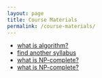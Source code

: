 ```yaml
---
layout: page
title: Course Materials
permalink: /course-materials/
---
```

* [what is algorithm?](https://slate.com/technology/2016/02/whats-the-deal-with-algorithms.html)
* [find another syllabus](https://ocw.mit.edu/courses/electrical-engineering-and-computer-science/6-046j-design-and-analysis-of-algorithms-spring-2015/syllabus/)
* [what is NP-complete?](https://www.geeksforgeeks.org/np-completeness-set-1/)
* [what is NP-complete?](https://stackoverflow.com/questions/210829/what-is-an-np-complete-in-computer-science)
